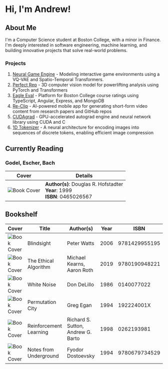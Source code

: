 # Hi, I'm Andrew!

## About Me
I'm a Computer Science student at Boston College, with a minor in Finance. I'm deeply interested in software engineering, machine learning, and building innovative projects that solve real-world problems.

### Projects
1. [Neural Game Engine](https://github.com/AndrewBoessen/neural-game-engine) - Modeling interactive game environments using a VQ-VAE and Spatio-Temporal Transformers.
2. [Perfect Rep](https://github.com/AndrewBoessen/PerfectRep) - 3D computer vision model for powerlifting analysis using PyTorch and Transformers
3. [Eagle Eval](https://github.com/AndrewBoessen/EagleEval) - Platform for Boston College course ratings using TypeScript, Angular, Express, and MongoDB
4. [Re-Clip](https://github.com/AndrewBoessen/Re-Clip) - AI-powered mobile app for generating short-form video content from research papers and GitHub repos
5. [CUDAgrad](https://github.com/AndrewBoessen/CUDAgrad) - GPU-accelerated autograd engine and neural network library using CUDA and C
6. [1D Tokenizer](https://github.com/AndrewBoessen/simple-1d-tokenizer) - A neural architecture for encoding images into sequences of discrete tokens, enabling efficient image compression
## Currently Reading

### Godel, Escher, Bach

| Cover | Details |
| ----- | ------- |
| ![Book Cover](http://books.google.com/books/content?id=izy9Tg6rmb8C&printsec=frontcover&img=1&zoom=1&source=gbs_api) | **Author(s)**: Douglas R. Hofstadter<br>**Year**: 1999<br>**ISBN**: 0465026567 |

## Bookshelf

| Cover | Title | Author(s) | Year | ISBN |
| ----- | ----- | --------- | ---- | ---- |
| ![Book Cover](http://books.google.com/books/content?id=FVMzz-xINLsC&printsec=frontcover&img=1&zoom=5&edge=curl&source=gbs_api) | Blindsight | Peter Watts | 2006 | 9781429955195 |
| ![Book Cover](http://books.google.com/books/content?id=z5OzDwAAQBAJ&printsec=frontcover&img=1&zoom=5&edge=curl&source=gbs_api) | The Ethical Algorithm | Michael Kearns, Aaron Roth | 2019 | 9780190948221 |
| ![Book Cover](http://books.google.com/books/content?id=HHqMEAAAQBAJ&printsec=frontcover&img=1&zoom=5&source=gbs_api) | White Noise | Don DeLillo | 1986 | 0140077022 |
| ![Book Cover](http://books.google.com/books/content?id=mspFEAAAQBAJ&printsec=frontcover&img=1&zoom=5&edge=curl&source=gbs_api) | Permutation City | Greg Egan | 1994 | 192224001X |
| ![Book Cover](http://books.google.com/books/content?id=CAFR6IBF4xYC&printsec=frontcover&img=1&zoom=5&edge=curl&source=gbs_api) | Reinforcement Learning | Richard S. Sutton, Andrew G. Barto | 1998 | 0262193981 |
| ![Book Cover](http://books.google.com/books/content?id=hU5Wk0o_iCoC&printsec=frontcover&img=1&zoom=5&edge=curl&source=gbs_api) | Notes from Underground | Fyodor Dostoevsky | 1994 | 9780679734529 |
